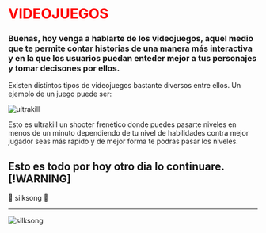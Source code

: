# <font color='red'>VIDEOJUEGOS</font>
### Buenas, hoy venga a hablarte de los videojuegos, aquel medio que te permite contar historias de una manera más interactiva y en la que los usuarios puedan enteder mejor a tus personajes y tomar decisones por ellos.

Existen distintos tipos de videojuegos bastante diversos entre ellos.
Un ejemplo de un juego puede ser:


![ultrakill](https://cdn-images.dzcdn.net/images/cover/2c6ee010818093931e0022274e20995c/0x1900-000000-80-0-0.jpg)

Esto es ultrakill un shooter frenético donde puedes pasarte niveles en menos de un minuto dependiendo de tu nivel de habilidades contra mejor jugador seas más rapido y de mejor forma te podras pasar los niveles.

Esto es todo por hoy otro dia lo continuare.
[!WARNING]
---
:clown_face: silksong :clown_face:

---

![silksong](https://cdn2.steamgriddb.com/icon/f0e95622d20a747e93f5403e5193b155.ico)
